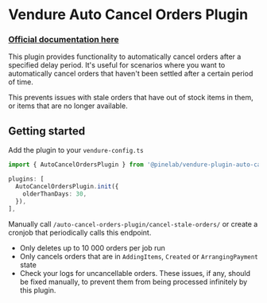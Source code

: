# Vendure Auto Cancel Orders Plugin

### [Official documentation here](https://pinelab-plugins.com/plugin/vendure-plugin-auto-cancel-orders)

This plugin provides functionality to automatically cancel orders after a specified delay period. It's useful for scenarios where you want to automatically cancel orders that haven't been settled after a certain period of time.

This prevents issues with stale orders that have out of stock items in them, or items that are no longer available.

## Getting started

Add the plugin to your `vendure-config.ts`

```ts
import { AutoCancelOrdersPlugin } from '@pinelab/vendure-plugin-auto-cancel-orders';

plugins: [
  AutoCancelOrdersPlugin.init({
    olderThanDays: 30,
  }),
],
```

Manually call `/auto-cancel-orders-plugin/cancel-stale-orders/` or create a cronjob that periodically calls this endpoint.

- Only deletes up to 10 000 orders per job run
- Only cancels orders that are in `AddingItems`, `Created` or `ArrangingPayment` state
- Check your logs for uncancellable orders. These issues, if any, should be fixed manually, to prevent them from being processed infinitely by this plugin.
